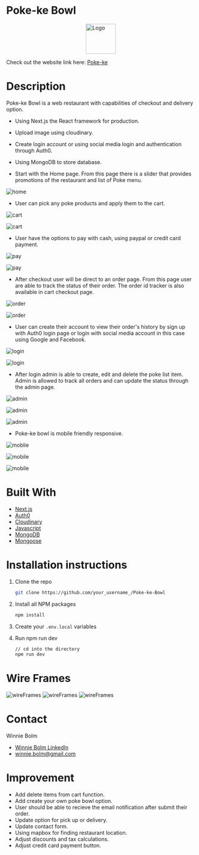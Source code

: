 # Poke-ke Bowl
<a herf="https://pokeke-bowl.vercel.app">
<img style="display: block;
  margin-left: auto;
  margin-right: auto;" src="public/img/readlogo.jpeg" alt="Logo" width="80" height="80" >
</a>
  

Check out the website link here: [Poke-ke](https://pokeke-bowl.vercel.app)

# Description 
Poke-ke Bowl is a web restaurant with capabilities of checkout and delivery option. 

* Using Next.js the React framework for production.
* Upload image using cloudinary. 
* Create login account or using social media login and authentication through Auth0.
* Using MongoDB to store database.

* Start with the Home page. From this page there is a slider that provides promotions of the restaurant and list of Poke menu.

![home](public/img/me1.png)

* User can pick any poke products and apply them to the cart.

![cart](public/img/me2.jpeg)

![cart](public/img/me3.jpeg)

* User have the options to pay with cash, using paypal or credit card payment.

![pay](public/img/me4.jpeg)

![pay](public/img/me5.jpeg)

* After checkout user will be direct to an order page. From this page user are able to track the status of their order. The order id tracker is also available in cart checkout page.

![order](public/img/me6.jpeg)

![order](public/img/me7.jpeg)

* User can create their account to view their order's history by sign up with Auth0 login page or login with social media account in this case using Google and Facebook.

![login](public/img/me8.jpeg)

![login](public/img/me9.jpeg)

* After login admin is able to create, edit and delete the poke list item. Admin is allowed to track all orders and can update the status through the admin page.

![admin](public/img/me10.jpeg)

![admin](public/img/me11.jpeg)

![admin](public/img/me12.jpeg)

* Poke-ke bowl is mobile friendly responsive.

![moblie](public/img/mobile1.jpeg)

![mobile](public/img/mobile2.jpeg)

![mobile](public/img/mobile3.jpeg)

# Built With
* [Next.js](https://nextjs.org)
* [Auth0](https://auth0.com)
* [Cloudinary](https://cloudinary.com)
* [Javascript](https://developer.mozilla.org/en-US/docs/Web/JavaScript)
* [MongoDB](https://www.mongodb.com)
* [Mongoose](https://mongoosejs.com)

# Installation instructions
1. Clone the repo
   ```sh
   git clone https://github.com/your_username_/Poke-ke-Bowl
   ```
2. Install all NPM packages
   ```sh
   npm install

3. Create your `.env.local` variables
 
4. Run npm run dev
   ```sh
   // cd into the directory
   npm run dev

# Wire Frames
![wireFrames](public/img/wireframe1.jpeg)
![wireFrames](public/img/wireframe2.jpeg)
![wireFrames](public/img/wireframe3.jpeg)

# Contact

Winnie Bolm 
* [Winnie Bolm LinkedIn](https://www.linkedin.com/in/winniebolm/) 
* winnie.bolm@gmail.com

# Improvement
- Add delete items from cart function.
- Add create your own poke bowl option.
- User should be able to recieve the email notification after submit their order.
- Update option for pick up or delivery.
- Update contact form.
- Using mapbox for finding restaurant location.
- Adjust discounts and tax calculations.
- Adjust credit card payment button. 